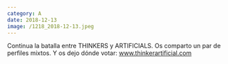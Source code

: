 ```yaml
--- 
category: A 
date: 2018-12-13 
image: /1218_2018-12-13.jpeg 
--- 
```


Continua la batalla entre THINKERS y ARTIFICIALS. Os comparto un par de perfiles mixtos. Y os dejo dónde votar: www.thinkerartificial.com